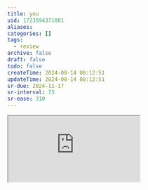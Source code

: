 ```yaml
---
title: you
uid: 1723594371081
aliases:
categories: []
tags:
  - review
archive: false
draft: false
todo: false
createTime: 2024-08-14 08:12:51
updateTime: 2024-08-14 08:12:51
sr-due: 2024-11-17
sr-interval: 73
sr-ease: 310
---
```


<iframe
  class="iframe_full"
  src="https://dict.youdao.com/result?word=you&lang=en"
>
</iframe>
